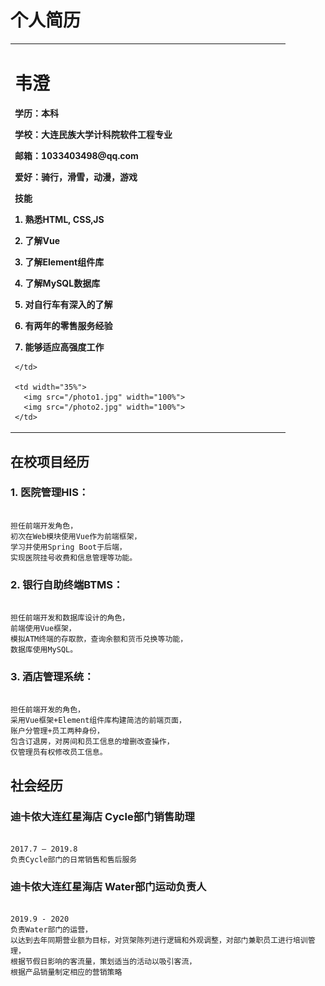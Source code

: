 # 个人简历

<table border="0">
  <tr>
    <td width="65%">
      <h1>韦澄</h1>
      <p><b>学历：本科</b></p>
      <p><b>学校：大连民族大学计科院软件工程专业</b></p>
      <p><b>邮箱：1033403498@qq.com</b></p>
      <p><b>爱好：骑行，滑雪，动漫，游戏</b></p>
      <p><b>技能</b></p>
      <p><b>1.	熟悉HTML, CSS,JS</b></p>
      <p><b>2.	了解Vue</b></p>
      <p><b>3.	了解Element组件库</b></p>
      <p><b>4.	了解MySQL数据库</b></p>
      <p><b>5.	对自行车有深入的了解</b></p>
      <p><b>6.	有两年的零售服务经验</b></p>
      <p><b>7.	能够适应高强度工作</b></p>

    </td>
    
    <td width="35%">
      <img src="/photo1.jpg" width="100%">
      <img src="/photo2.jpg" width="100%">
    </td>
    
  </tr>
</table>

<h2>在校项目经历</h2>

<h3>1.	医院管理HIS：</h3>

```markdow

担任前端开发角色，
初次在Web模块使用Vue作为前端框架，
学习并使用Spring Boot于后端，
实现医院挂号收费和信息管理等功能。

```
<h3>2.	银行自助终端BTMS：</h3>

```markdow

担任前端开发和数据库设计的角色，
前端使用Vue框架，
模拟ATM终端的存取款，查询余额和货币兑换等功能，
数据库使用MySQL。

```

<h3>3.	酒店管理系统：</h3>

```markdow

担任前端开发的角色，
采用Vue框架+Element组件库构建简洁的前端页面，
账户分管理+员工两种身份，
包含订退房，对房间和员工信息的增删改查操作，
仅管理员有权修改员工信息。

```

<h2>社会经历</h2>

<h3>迪卡侬大连红星海店 Cycle部门销售助理</h3>

```markdow

2017.7 – 2019.8
负责Cycle部门的日常销售和售后服务

```

<h3>迪卡侬大连红星海店 Water部门运动负责人</h3>

```markdow

2019.9 - 2020
负责Water部门的运营，
以达到去年同期营业额为目标，对货架陈列进行逻辑和外观调整，对部门兼职员工进行培训管理，
根据节假日影响的客流量，策划适当的活动以吸引客流，
根据产品销量制定相应的营销策略
 
```
